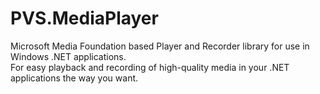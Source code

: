 # PVS.MediaPlayer
Microsoft Media Foundation based Player and Recorder library for use in Windows .NET applications.  
For easy playback and recording of high-quality media in your .NET applications the way you want.
